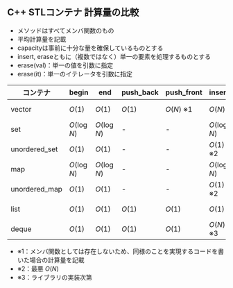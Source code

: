 ## C++ STLコンテナ 計算量の比較

- メソッドはすべてメンバ関数のもの
- 平均計算量を記載
- capacityは事前に十分な量を確保しているものとする
- insert, eraseともに（複数ではなく）単一の要素を処理するものとする
- erase(val)：単一の値を引数に指定
- erase(it)：単一のイテレータを引数に指定

| コンテナ | begin | end | push_back | push_front | insert | erase(val) | erase(it) | find |
|-|-|-|-|-|-|-|-|-|
| vector | $O(1)$ | $O(1)$ | $O(1)$ | $O(N)$ ※1 | $O(N)$ | $O(N)$ ※1 | $O(N)$ | $O(N)$ ※1 |
| set | $O(\log N)$ | $O(\log N)$ | - | - | $O(\log N)$ | $O(\log N)$ | $O(1)$ | $O(\log N)$ |
| unordered_set | $O(1)$ | $O(1)$ | - | - | $O(1)$ ※2 | $O(1)$ ※2 | $O(1)$ ※2 | $O(1)$ ※2 |
| map | $O(\log N)$ | $O(\log N)$ | - | - | $O(\log N)$ | $O(\log N)$ | $O(1)$ | $O(\log N)$ |
| unordered_map | $O(1)$ | $O(1)$ | - | - | $O(1)$ ※2 | $O(1)$ ※2 | $O(1)$ ※2 | $O(1)$ ※2 |
| list | $O(1)$ | $O(1)$ | $O(1)$ | $O(1)$ | $O(1)$ | $O(1)$ ※1 | $O(1)$ | $O(N)$ ※1 |
| deque | $O(1)$ | $O(1)$ | $O(1)$ | $O(1)$ | $O(N)$ ※3 | $O(N)$ ※1,3 | $O(N)$ ※3 | $O(N)$ ※1 |

- ※1：メンバ関数としては存在しないため、同様のことを実現するコードを書いた場合の計算量を記載
- ※2：最悪 $O(N)$
- ※3：ライブラリの実装次第